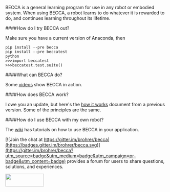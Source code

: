 BECCA is a general learning program for use in any robot or embodied system. When using BECCA, a robot learns to do whatever it is rewarded to do, and continues learning throughout its lifetime.

####How do I try BECCA out?

Make sure you have a current version of Anaconda, then

    pip install --pre becca
    pip install --pre beccatest
    python
    >>>import beccatest
    >>>beccatest.test.suite()

####What can BECCA do?

Some [videos](http://youtu.be/4kPoU8eZvio?list=PLF861CC4C40439EEB) show BECCA in action. 

####How does BECCA work?

I owe you an update, but here's the 
[how it works](https://github.com/brohrer/becca-docs/blob/master/how_it_works.pdf?raw=true) 
document from a previous version. Some of the principles are the same. 

####How do I use BECCA with my own robot? 

The [wiki](https://github.com/brohrer/becca/wiki) has tutorials on how to use BECCA in your application.

[![Join the chat at https://gitter.im/brohrer/becca](https://badges.gitter.im/brohrer/becca.svg)](https://gitter.im/brohrer/becca?utm_source=badge&utm_medium=badge&utm_campaign=pr-badge&utm_content=badge) provides a forum for users to share questions, solutions, and experiences. 

<a href="url"><img src="https://github.com/brohrer/becca-docs/raw/master/figs/logo_plate.png" 
align="center" height="40" width="120" ></a>
 
